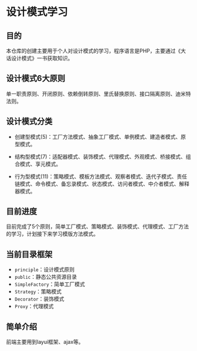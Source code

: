 # 设计模式学习

## 目的

本仓库的创建主要用于个人对设计模式的学习，程序语言是PHP，主要通过《大话设计模式》一书获取知识。

## 设计模式6大原则

单一职责原则、开闭原则、依赖倒转原则、里氏替换原则、接口隔离原则、迪米特法则。

## 设计模式分类

- 创建型模式(5)：工厂方法模式、抽象工厂模式、单例模式、建造者模式、原型模式。

- 结构型模式(7)：适配器模式、装饰模式、代理模式、外观模式、桥接模式、组合模式、享元模式。

- 行为型模式(11)：策略模式、模板方法模式、观察者模式、迭代子模式、责任链模式、命令模式、备忘录模式、状态模式、访问者模式、中介者模式、解释器模式。

## 目前进度

目前完成了5个原则，简单工厂模式、策略模式、装饰模式、代理模式、工厂方法的学习，计划接下来学习模版方法模式。

## 当前目录框架

- `principle`：设计模式原则
- `public`：静态公共资源目录
- `SimpleFactory`：简单工厂模式
- `Strategy`：策略模式
- `Decorator`：装饰模式
- `Proxy`：代理模式

## 简单介绍

前端主要用到layui框架、ajax等。
